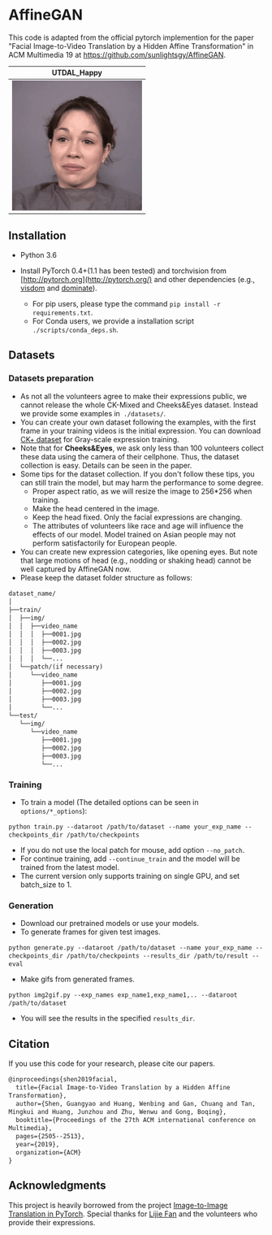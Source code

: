 # AffineGAN

This code is adapted from the official pytorch implemention for the paper "Facial Image-to-Video Translation by a Hidden Affine Transformation" in ACM Multimedia 19 at https://github.com/sunlightsgy/AffineGAN.

|                    UTDAL_Happy                     |
| :------------------------------------------: |
| ![vid_0026_latest](GIFS/UTDAL_04651v113_generated.gif) |



## Installation

- Python 3.6

- Install PyTorch 0.4+(1.1 has been tested) and torchvision from [http://pytorch.org](http://pytorch.org/) and other dependencies (e.g., [visdom](https://github.com/facebookresearch/visdom) and [dominate](https://github.com/Knio/dominate)). 
  - For pip users, please type the command `pip install -r requirements.txt`.
  - For Conda users, we provide a installation script `./scripts/conda_deps.sh`.

## Datasets

### Datasets preparation

- As not all the volunteers agree to make their expressions public, we cannot release the whole CK-Mixed and Cheeks&Eyes dataset. Instead we provide some examples in` ./datasets/`.
- You can create your own dataset following the examples, with the first frame in your training videos is the initial expression. You can download [CK+ dataset](http://www.consortium.ri.cmu.edu/ckagree/) for Gray-scale expression training.
- Note that for **Cheeks&Eyes**, we ask only less than 100 volunteers collect these data using the camera of their cellphone. Thus, the dataset collection is easy. Details can be seen in the paper.
- Some tips for the dataset collection. If you don't follow these tips, you can still train the model, but may harm the performance to some degree.
  - Proper aspect ratio, as we will resize the image to 256*256 when training.
  - Make the head centered in the image.
  - Keep the head fixed. Only the facial expressions are changing. 
  - The attributes of volunteers like race and age will influence the effects of our model. Model trained on Asian people may not perform satisfactorily for European people. 
- You can create new expression categories, like opening eyes. But note that large motions of head (e.g., nodding or shaking head) cannot be well captured by AffineGAN now.
- Please keep the dataset folder structure as follows:

```
dataset_name/
│
├──train/
│  ├──img/
│  │  ├──video_name
│  │  │  ├──0001.jpg
│  │  │  ├──0002.jpg
│  │  │  ├──0003.jpg
│  │  │  └──...
│  └──patch/(if necessary)
│     └──video_name
│        ├──0001.jpg
│        ├──0002.jpg
│        ├──0003.jpg
│        └──...
└──test/
   └──img/  
      └──video_name
         ├──0001.jpg
         ├──0002.jpg
         ├──0003.jpg
         └──...
```

### Training

- To train a model (The detailed options can be seen in `options/*_options`):

```
python train.py --dataroot /path/to/dataset --name your_exp_name --checkpoints_dir /path/to/checkpoints
```

- If you do not use the local patch for mouse, add option `--no_patch`.
- For continue training, add `--continue_train` and the model will be trained from the latest model.
- The current version only supports training on single GPU, and set batch_size to 1.

### Generation

- Download our pretrained models or use your models.
- To generate frames for given test images.

```
python generate.py --dataroot /path/to/dataset --name your_exp_name --checkpoints_dir /path/to/checkpoints --results_dir /path/to/result --eval
```

- Make gifs from generated frames.

```
python img2gif.py --exp_names exp_name1,exp_name1,.. --dataroot /path/to/dataset
```

- You will see the results in the specified `results_dir`.


## Citation

If you use this code for your research, please cite our papers.

```
@inproceedings{shen2019facial,
  title={Facial Image-to-Video Translation by a Hidden Affine Transformation},
  author={Shen, Guangyao and Huang, Wenbing and Gan, Chuang and Tan, Mingkui and Huang, Junzhou and Zhu, Wenwu and Gong, Boqing},
  booktitle={Proceedings of the 27th ACM international conference on Multimedia},
  pages={2505--2513},
  year={2019},
  organization={ACM}
}
```

## Acknowledgments

This project is heavily borrowed from the project [Image-to-Image Translation in PyTorch](https://github.com/junyanz/pytorch-CycleGAN-and-pix2pix). Special thanks for [Lijie Fan](http://lijiefan.me/) and the volunteers who provide their expressions.